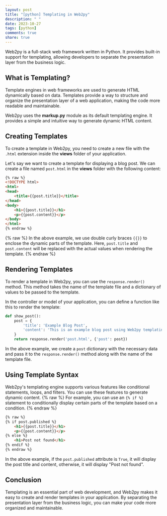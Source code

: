 ```yaml
---
layout: post
title: "[python] Templating in Web2py"
description: " "
date: 2023-10-27
tags: [python]
comments: true
share: true
---
```


Web2py is a full-stack web framework written in Python. It provides built-in support for templating, allowing developers to separate the presentation layer from the business logic.

## What is Templating?

Template engines in web frameworks are used to generate HTML dynamically based on data. Templates provide a way to structure and organize the presentation layer of a web application, making the code more readable and maintainable.

Web2py uses the **markup.py** module as its default templating engine. It provides a simple and intuitive way to generate dynamic HTML content.

## Creating Templates

To create a template in Web2py, you need to create a new file with the `.html` extension inside the **views** folder of your application.

Let's say we want to create a template for displaying a blog post. We can create a file named `post.html` in the **views** folder with the following content:

```html
{% raw %}
<!DOCTYPE html>
<html>
<head>
    <title>{{post.title}}</title>
</head>
<body>
    <h1>{{post.title}}</h1>
    <p>{{post.content}}</p>
</body>
</html>
{% endraw %}
```
{% raw %}
In the above example, we use double curly braces `{{}}` to enclose the dynamic parts of the template. Here, `post.title` and `post.content` will be replaced with the actual values when rendering the template.
{% endraw %}
## Rendering Templates

To render a template in Web2py, you can use the `response.render()` method. This method takes the name of the template file and a dictionary of values to be passed to the template.

In the controller or model of your application, you can define a function like this to render the template:

```python
def show_post():
    post = {
        'title': 'Example Blog Post',
        'content': 'This is an example blog post using Web2py templating.'
    }
    return response.render('post.html', {'post': post})
```

In the above example, we create a `post` dictionary with the necessary data and pass it to the `response.render()` method along with the name of the template file.

## Using Template Syntax

Web2py's templating engine supports various features like conditional statements, loops, and filters. You can use these features to generate dynamic content.
{% raw %}
For example, you can use an `{% if %}` statement to conditionally display certain parts of the template based on a condition.
{% endraw %}
```html
{% raw %}
{% if post.published %}
    <h1>{{post.title}}</h1>
    <p>{{post.content}}</p>
{% else %}
    <h1>Post not found</h1>
{% endif %}
{% endraw %}
```

In the above example, if the `post.published` attribute is `True`, it will display the post title and content, otherwise, it will display "Post not found".

## Conclusion

Templating is an essential part of web development, and Web2py makes it easy to create and render templates in your application. By separating the presentation layer from the business logic, you can make your code more organized and maintainable.